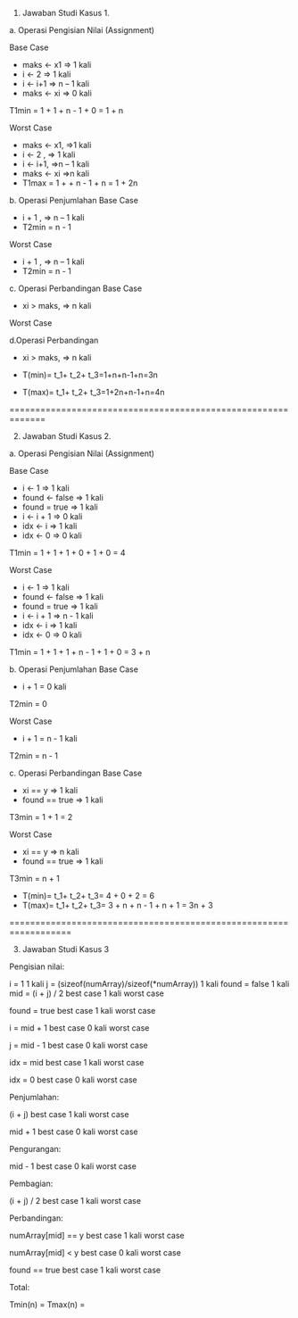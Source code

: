 1. Jawaban Studi Kasus 1.

a. Operasi Pengisian Nilai (Assignment)

Base Case
- maks <- x1 => 1 kali
- i <- 2 => 1 kali
- i <- i+1 => n – 1 kali
- maks <- xi => 0 kali

T1min = 1 + 1 + n - 1 + 0 = 1 + n

Worst Case
- maks <- x1, =>1 kali
- i <- 2 , => 1 kali
- i <- i+1, =>n – 1 kali
- maks <- xi =>n kali
- T1max = 1 + + n - 1 + n = 1 + 2n

b. Operasi Penjumlahan
Base Case
- i + 1 , => n – 1 kali
- T2min = n - 1

Worst Case
- i + 1 , => n – 1 kali
- T2min = n - 1

c. Operasi Perbandingan
Base Case
- xi > maks, => n kali

Worst Case

d.Operasi Perbandingan
- xi > maks, => n kali

- T(min)= t_1+ t_2+ t_3=1+n+n-1+n=3n
- T(max)= t_1+ t_2+ t_3=1+2n+n-1+n=4n

=============================================================

2. Jawaban Studi Kasus 2.

a. Operasi Pengisian Nilai (Assignment)

Base Case
- i <- 1 => 	1 kali
- found <- false => 1 kali
- found = true => 1 kali
- i <- i + 1 => 0 kali
- idx <- i => 1 kali
- idx <- 0 => 0 kali

T1min = 1 + 1 + 1 + 0 + 1 + 0 = 4

Worst Case
- i <- 1 => 	1 kali
- found <- false => 1 kali
- found = true => 1 kali
- i <- i + 1 => n - 1 kali
- idx <- i => 1 kali
- idx <- 0 => 0 kali


T1min = 1 + 1 + 1 + n - 1 + 1 + 0 = 3 + n



b. Operasi Penjumlahan
Base Case
- i + 1 = 0 kali

T2min = 0

Worst Case
- i + 1 = n - 1 kali

T2min = n - 1


c. Operasi Perbandingan
Base Case
- xi == y  => 1 kali
- found == true => 1 kali

T3min = 1 + 1 = 2

Worst Case
- xi ==  y  => n kali
- found == true => 1 kali

T3min = n + 1


- T(min)= t_1+ t_2+ t_3= 4 + 0 + 2 = 6
- T(max)= t_1+ t_2+ t_3= 3 + n + n - 1 + n + 1 = 3n + 3

==================================================================

3. Jawaban Studi Kasus 3

Pengisian nilai:

i = 1	1 kali
j = (sizeof(numArray)/sizeof(*numArray))	1 kali
found = false	1 kali
mid = (i + j) / 2
best case	1 kali worst case

found = true
best case	1 kali worst case

i = mid + 1
best case	0 kali worst case

j = mid - 1
best case	0 kali worst case

idx = mid
best case	1 kali worst case

idx = 0
best case	0 kali worst case

Penjumlahan:

(i + j)
best case	1 kali worst case

mid + 1
best case	0 kali worst case

Pengurangan:

mid - 1
best case	0 kali worst case

Pembagian:

(i + j) / 2
best case	1 kali worst case

Perbandingan:

numArray[mid] == y
best case	1 kali worst case

numArray[mid] < y
best case	0 kali worst case

found == true
best case	1 kali worst case

Total:

Tmin(n) =
Tmax(n) =



